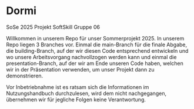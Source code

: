 # Dormi
SoSe 2025 Projekt SoftSkill Gruppe 06

Willkommen in unserem Repo für unser Sommerprojekt 2025. In unserem Repo liegen 3 Branches vor. Einmal die main-Branch für die finale Abgabe, die building-Branch, auf der wir diesen Code entsprechend entwickeln und wo unsere Arbeitsvorgang nachvollzogen werden kann und einmal die presentation-Branch, auf der wir am Ende unseren Code haben, welchen wir in der Präsentation verwenden, um unser Projekt dann zu demonstrieren.

Vor Inbetriebnahme ist es ratsam sich die Informationen im Nutzungshandbuch durchzulesen, wird dem nicht nachgegangen, übernehmen wir für jegliche Folgen keine Verantwortung.

